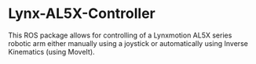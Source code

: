 # Lynx-AL5X-Controller
This ROS package allows for controlling of a Lynxmotion AL5X series robotic arm either manually using a joystick or automatically using Inverse Kinematics (using MoveIt).
